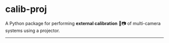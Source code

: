 # **calib-proj**

A Python package for performing **external calibration** 📐📷 of multi-camera systems using a projector.

---